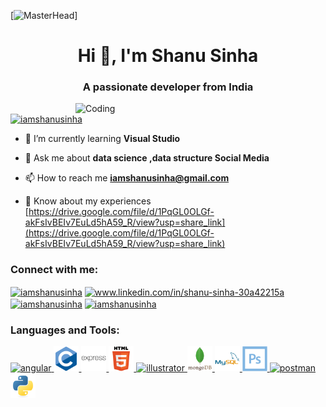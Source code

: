 [![MasterHead](https://in.images.search.yahoo.com/search/images;_ylt=AwrKEt7gmKVjT1UkES.9HAx.;_ylu=c2VjA3NlYXJjaARzbGsDYXNzaXN0;_ylc=X1MDMjExNDcyMzAwNQRfcgMyBGZyA21jYWZlZQRmcjIDc2EtZ3Atc2VhcmNoBGdwcmlkA3hTbDVhYTRGU2R1ZjFWNHZTSmVfekEEbl9yc2x0AzAEbl9zdWdnAzQEb3JpZ2luA2luLmltYWdlcy5zZWFyY2gueWFob28uY29tBHBvcwM0BHBxc3RyA2Jhbm5lciBmb3IgY29tcHV0ZXIgBHBxc3RybAMyMARxc3RybAMzMwRxdWVyeQNiZXN0JTIwYmFubmVyJTIwZm9yJTIwY29tcHV0ZXIlMjBlbmdpbmVlcgR0X3N0bXADMTY3MTc5Njk4MAR1c2VfY2FzZQM-?p=best+banner+for+computer+engineer&fr=mcafee&fr2=sa-gp-search&ei=UTF-8&x=wrt&type=E210IN714G0#id=6&iurl=https%3A%2F%2Fwww.appliedconceptsengineering.com%2Fwp-content%2Fuploads%2F2016%2F04%2Fsoftware-engineering-and-development-banner.jpg&action=click)]
<h1 align="center">Hi 👋, I'm Shanu Sinha</h1>
<h3 align="center">A passionate developer from India</h3>
<img align="right" alt="Coding" width="400" src="https://in.images.search.yahoo.com/search/images;_ylt=AwrKEt7zmKVj93IkUwK9HAx.;_ylu=c2VjA3NlYXJjaARzbGsDYXNzaXN0;_ylc=X1MDMjExNDcyMzAwNQRfcgMyBGZyA21jYWZlZQRmcjIDc2EtZ3Atc2VhcmNoBGdwcmlkA2tTdTMySFNzUllhMlVkcmFkOEtwUUEEbl9yc2x0AzAEbl9zdWdnAzEwBG9yaWdpbgNpbi5pbWFnZXMuc2VhcmNoLnlhaG9vLmNvbQRwb3MDMQRwcXN0cgNhbmltYXRlZCBjb2RpbmcgBHBxc3RybAMxNgRxc3RybAMxOQRxdWVyeQNhbmltYXRlZCUyMGNvZGluZyUyMGdpZgR0X3N0bXADMTY3MTc5NzI2MQR1c2VfY2FzZQM-?p=animated+coding+gif&fr=mcafee&fr2=sa-gp-search&ei=UTF-8&x=wrt&type=E210IN714G0#id=20&iurl=https%3A%2F%2Fi.pinimg.com%2Foriginals%2F54%2Fe3%2F7d%2F54e37d8074ebcde1d96c77d7b2a7f310.gif&action=click">

<p align="left"> <a href="https://twitter.com/iamshanusinha" target="blank"><img src="https://img.shields.io/twitter/follow/iamshanusinha?logo=twitter&style=for-the-badge" alt="iamshanusinha" /></a> </p>

- 🌱 I’m currently learning **Visual Studio**

- 💬 Ask me about **data science ,data structure Social Media**

- 📫 How to reach me **iamshanusinha@gmail.com**

- 📄 Know about my experiences [https://drive.google.com/file/d/1PqGL0OLGf-akFsIvBEIv7EuLd5hA59_R/view?usp=share_link](https://drive.google.com/file/d/1PqGL0OLGf-akFsIvBEIv7EuLd5hA59_R/view?usp=share_link)

<h3 align="left">Connect with me:</h3>
<p align="left">
<a href="https://twitter.com/iamshanusinha" target="blank"><img align="center" src="https://raw.githubusercontent.com/rahuldkjain/github-profile-readme-generator/master/src/images/icons/Social/twitter.svg" alt="iamshanusinha" height="30" width="40" /></a>
<a href="https://linkedin.com/in/www.linkedin.com/in/shanu-sinha-30a42215a" target="blank"><img align="center" src="https://raw.githubusercontent.com/rahuldkjain/github-profile-readme-generator/master/src/images/icons/Social/linked-in-alt.svg" alt="www.linkedin.com/in/shanu-sinha-30a42215a" height="30" width="40" /></a>
<a href="https://fb.com/iamshanusinha" target="blank"><img align="center" src="https://raw.githubusercontent.com/rahuldkjain/github-profile-readme-generator/master/src/images/icons/Social/facebook.svg" alt="iamshanusinha" height="30" width="40" /></a>
<a href="https://instagram.com/iamshanusinha" target="blank"><img align="center" src="https://raw.githubusercontent.com/rahuldkjain/github-profile-readme-generator/master/src/images/icons/Social/instagram.svg" alt="iamshanusinha" height="30" width="40" /></a>
</p>

<h3 align="left">Languages and Tools:</h3>
<p align="left"> <a href="https://angular.io" target="_blank" rel="noreferrer"> <img src="https://angular.io/assets/images/logos/angular/angular.svg" alt="angular" width="40" height="40"/> </a> <a href="https://www.cprogramming.com/" target="_blank" rel="noreferrer"> <img src="https://raw.githubusercontent.com/devicons/devicon/master/icons/c/c-original.svg" alt="c" width="40" height="40"/> </a> <a href="https://expressjs.com" target="_blank" rel="noreferrer"> <img src="https://raw.githubusercontent.com/devicons/devicon/master/icons/express/express-original-wordmark.svg" alt="express" width="40" height="40"/> </a> <a href="https://www.w3.org/html/" target="_blank" rel="noreferrer"> <img src="https://raw.githubusercontent.com/devicons/devicon/master/icons/html5/html5-original-wordmark.svg" alt="html5" width="40" height="40"/> </a> <a href="https://www.adobe.com/in/products/illustrator.html" target="_blank" rel="noreferrer"> <img src="https://www.vectorlogo.zone/logos/adobe_illustrator/adobe_illustrator-icon.svg" alt="illustrator" width="40" height="40"/> </a> <a href="https://www.mongodb.com/" target="_blank" rel="noreferrer"> <img src="https://raw.githubusercontent.com/devicons/devicon/master/icons/mongodb/mongodb-original-wordmark.svg" alt="mongodb" width="40" height="40"/> </a> <a href="https://www.mysql.com/" target="_blank" rel="noreferrer"> <img src="https://raw.githubusercontent.com/devicons/devicon/master/icons/mysql/mysql-original-wordmark.svg" alt="mysql" width="40" height="40"/> </a> <a href="https://www.photoshop.com/en" target="_blank" rel="noreferrer"> <img src="https://raw.githubusercontent.com/devicons/devicon/master/icons/photoshop/photoshop-line.svg" alt="photoshop" width="40" height="40"/> </a> <a href="https://postman.com" target="_blank" rel="noreferrer"> <img src="https://www.vectorlogo.zone/logos/getpostman/getpostman-icon.svg" alt="postman" width="40" height="40"/> </a> <a href="https://www.python.org" target="_blank" rel="noreferrer"> <img src="https://raw.githubusercontent.com/devicons/devicon/master/icons/python/python-original.svg" alt="python" width="40" height="40"/> </a> </p>
